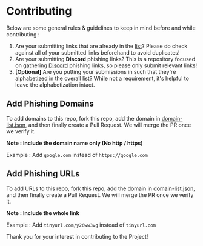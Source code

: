 # Contributing

Below are some general rules & guidelines to keep in mind before and while contributing : 

1. Are your submitting links that are already in the [list](https://github.com/nikolaischunk/discord-phishing-links/blob/main/domain-list.json)? Please do check against all of your submitted links beforehand to avoid duplicates!
2. Are your submitting **Discord** phishing links? This is a repository focused on gathering [Discord](https://discord.com) phishing links, so please only submit relevant links!
3. **[Optional]** Are you putting your submissions in such that they're alphabetized in the overall list? While not a requirement, it's helpful to leave the alphabetization intact.

## Add Phishing Domains

To add domains to this repo, fork this repo, add the domain in [domain-list.json](https://github.com/nikolaischunk/discord-phishing-links/blob/main/domain-list.json), and then finally create a Pull Request. We will merge the PR once we verify it.

**Note : Include the domain name only (No http / https)**

Example : Add `google.com` instead of `https://google.com`

## Add Phishing URLs

To add URLs to this repo, fork this repo, add the domain in [domain-list.json](https://github.com/nikolaischunk/discord-phishing-links/blob/main/domain-list.json), and then finally create a Pull Request. We will merge the PR once we verify it.

**Note : Include the whole link**

Example : Add `tinyurl.com/y26ww3vg` instead of `tinyurl.com`

Thank you for your interest in contributing to the Project!
